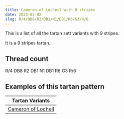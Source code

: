 ```yaml
---
title: Cameron of Locheil with 9 stripes
date: 2023-02-02
slug: R/4/DB8/R2/DB1/N1/DB1/R6/G3/R/6
---
```

This is a list of all the tartan sett variants with 9 stripes.

It is a 9 stripes tartan.


## Thread count
R/4 DB8 R2 DB1 N1 DB1 R6 G3 R/6

## Examples of this tartan pattern

| Tartan Variants |
|---------------|
| [Cameron of Locheil](/variants/r/4/db8/r2/db1/n1/db1/r6/g3/r/6-db000064-g004c00-nd0d0d0-rc80000)||
